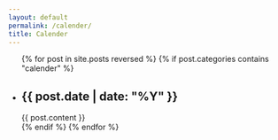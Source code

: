```yaml
---
layout: default
permalink: /calender/
title: Calender
---
```


<ul class="post-list">
  {% for post in site.posts reversed %}
    {% if post.categories contains "calender" %}
    <li>
      <div class="col-md-4 col-sm-4 col-xs-4">
      <div class="calender">
        <h2 class="calender__date">{{ post.date | date: "%Y" }}</h2>
          <div class="calender__item">
            {{ post.content }}
          </div>
        </div>
    </div>
      </li>
      {% endif %}
  {% endfor %}
</ul>
